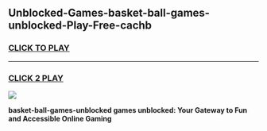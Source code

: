 
## Unblocked-Games-basket-ball-games-unblocked-Play-Free-cachb
<h3>
<a href="https://premium76.site?title=basket-ball-games-unblocked&ref=18A">CLICK TO PLAY</a></h3>
<hr>

<h3>
<a href="https://premium76.site?title=basket-ball-games-unblocked&ref=18A">CLICK 2 PLAY</a>
  
</h3>

<a href="https://premium76.site?title=basket-ball-games-unblocked&ref=18A"><img src="https://clearcache.store/games.png"></a>


**basket-ball-games-unblocked games unblocked: Your Gateway to Fun and Accessible Online Gaming**
